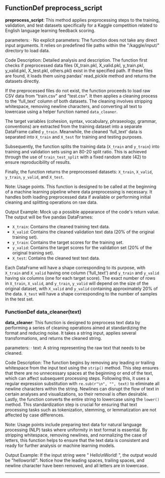 ## FunctionDef preprocess_script
**preprocess_script**: This method applies preprocessing steps to the training, validation, and test datasets specifically for a Kaggle competition related to English language learning feedback scoring.

parameters:
· No explicit parameters: The function does not take any direct input arguments. It relies on predefined file paths within the "/kaggle/input/" directory to load data.

Code Description: Detailed analysis and description.
The function first checks if preprocessed data files (X_train.pkl, X_valid.pkl, y_train.pkl, y_valid.pkl, X_test.pkl, others.pkl) exist in the specified path. If these files are found, it loads them using pandas' read_pickle method and returns the datasets directly.

If the preprocessed files do not exist, the function proceeds to load raw CSV data from "train.csv" and "test.csv". It then applies a cleaning process to the 'full_text' column of both datasets. The cleaning involves stripping whitespace, removing newline characters, and converting all text to lowercase using a helper function named `data_cleaner`.

The target variables (cohesion, syntax, vocabulary, phraseology, grammar, conventions) are extracted from the training dataset into a separate DataFrame called `y_train`. Meanwhile, the cleaned 'full_text' data is separated into `X_train` and `X_test` for training and testing purposes.

Subsequently, the function splits the training data (`X_train` and `y_train`) into training and validation sets using an 80-20 split ratio. This is achieved through the use of `train_test_split` with a fixed random state (42) to ensure reproducibility of results.

Finally, the function returns the preprocessed datasets: `X_train`, `X_valid`, `y_train`, `y_valid`, and `X_test`.

Note: Usage points.
This function is designed to be called at the beginning of a machine learning pipeline where data preprocessing is necessary. It handles both loading preprocessed data if available or performing initial cleaning and splitting operations on raw data.

Output Example: Mock up a possible appearance of the code's return value.
The output will be five pandas DataFrames:
- `X_train`: Contains the cleaned training text data.
- `X_valid`: Contains the cleaned validation text data (20% of the original training set).
- `y_train`: Contains the target scores for the training set.
- `y_valid`: Contains the target scores for the validation set (20% of the original training set).
- `X_test`: Contains the cleaned test text data.

Each DataFrame will have a shape corresponding to its purpose, with `X_train` and `X_valid` having one column ('full_text') and `y_train` and `y_valid` having six columns (one for each target score). The exact number of rows in `X_train`, `X_valid`, and `y_train`, `y_valid` will depend on the size of the original dataset, with `X_valid` and `y_valid` containing approximately 20% of the data. `X_test` will have a shape corresponding to the number of samples in the test set.
### FunctionDef data_cleaner(text)
**data_cleaner**: This function is designed to preprocess text data by performing a series of cleaning operations aimed at standardizing the format and reducing noise. It takes a string input, applies several transformations, and returns the cleaned string.

parameters:
· text: A string representing the raw text that needs to be cleaned.

Code Description: The function begins by removing any leading or trailing whitespace from the input text using the `strip()` method. This step ensures that there are no unnecessary spaces at the beginning or end of the text, which can affect subsequent processing steps. Following this, it uses a regular expression substitution with `re.sub(r"\n", "", text)` to eliminate all newline characters within the string. Newlines can disrupt the flow of text in certain analyses and visualizations, so their removal is often desirable. Lastly, the function converts the entire string to lowercase using the `lower()` method. This standardization step is crucial for ensuring that text processing tasks such as tokenization, stemming, or lemmatization are not affected by case differences.

Note: Usage points include preparing text data for natural language processing (NLP) tasks where uniformity in text format is essential. By stripping whitespace, removing newlines, and normalizing the case of letters, this function helps to ensure that the text data is consistent and ready for further analysis or machine learning models.

Output Example: If the input string were "  Hello\nWorld!  ", the output would be "helloworld!". Notice how the leading spaces, trailing spaces, and newline character have been removed, and all letters are in lowercase.
***
